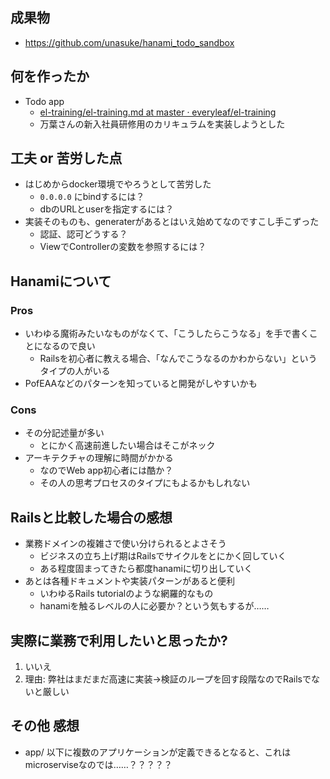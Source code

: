 ## 成果物

- https://github.com/unasuke/hanami_todo_sandbox

## 何を作ったか

- Todo app
  - [el-training/el-training.md at master · everyleaf/el-training](https://github.com/everyleaf/el-training/blob/master/docs/el-training.md)
  - 万葉さんの新入社員研修用のカリキュラムを実装しようとした

## 工夫 or 苦労した点

- はじめからdocker環境でやろうとして苦労した
  - `0.0.0.0` にbindするには？
  - dbのURLとuserを指定するには？
- 実装そのものも、generaterがあるとはいえ始めてなのですこし手こずった
  - 認証、認可どうする？
  - ViewでControllerの変数を参照するには？


## Hanamiについて
### Pros
- いわゆる魔術みたいなものがなくて、「こうしたらこうなる」を手で書くことになるので良い
  - Railsを初心者に教える場合、「なんでこうなるのかわからない」というタイプの人がいる
- PofEAAなどのパターンを知っていると開発がしやすいかも

### Cons
- その分記述量が多い
  - とにかく高速前進したい場合はそこがネック
- アーキテクチャの理解に時間がかかる
  - なのでWeb app初心者には酷か？
  - その人の思考プロセスのタイプにもよるかもしれない

## Railsと比較した場合の感想
- 業務ドメインの複雑さで使い分けられるとよさそう
  - ビジネスの立ち上げ期はRailsでサイクルをとにかく回していく
  - ある程度固まってきたら都度hanamiに切り出していく
- あとは各種ドキュメントや実装パターンがあると便利
  - いわゆるRails tutorialのような網羅的なもの
  - hanamiを触るレベルの人に必要か？という気もするが……

## 実際に業務で利用したいと思ったか?

1. いいえ
2. 理由:  弊社はまだまだ高速に実装→検証のループを回す段階なのでRailsでないと厳しい

## その他 感想
- app/ 以下に複数のアプリケーションが定義できるとなると、これはmicroserviseなのでは……？？？？？
